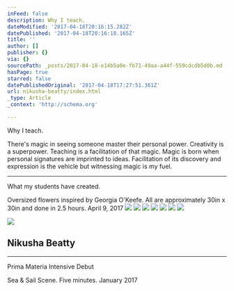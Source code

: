 ```yaml
---
inFeed: false
description: Why I teach.
dateModified: '2017-04-18T20:16:15.282Z'
datePublished: '2017-04-18T20:16:18.165Z'
title: ''
author: []
publisher: {}
via: {}
sourcePath: _posts/2017-04-18-e14b5a0e-fb71-49aa-a44f-559cdcdb5d0b.md
hasPage: true
starred: false
datePublishedOriginal: '2017-04-18T17:27:51.361Z'
url: nikusha-beatty/index.html
_type: Article
_context: 'http://schema.org'

---
```

Why I teach.

There's magic in seeing someone master their personal power. Creativity is a superpower. Teaching is a facilitation of that magic. Magic is born when personal signatures are imprinted to ideas. Facilitation of its discovery and expression is the vehicle but witnessing magic is my fuel.

---

What my students have created.

Oversized flowers inspired by Georgia O'Keefe. All are approximately 30in x 30in and done in 2.5 hours. April 9, 2017
![](https://s3-us-west-2.amazonaws.com/the-grid-img/p/bd2f9ab9a2dbabc50b45aab29731174ae59c50ac.jpg)
![](https://s3-us-west-2.amazonaws.com/the-grid-img/p/59b932d45a439a6062691c63bb57e8c83e0b73e4.jpg)
![](https://s3-us-west-2.amazonaws.com/the-grid-img/p/79ce04b12611847857c33a8479adf163ae266b32.jpg)
![](https://imgflo.herokuapp.com/graph/2b2431f8e7ba7b0/14e3edf19e247d5f40f026462c6d65c5/croprotate.jpg?cropheight=3024&cropwidth=3024&degrees=-90&input=https%3A%2F%2Fthe-grid-user-content.s3-us-west-2.amazonaws.com%2F01324e7e-9408-421a-a045-ec4e70b60b00.jpg&x=0&y=0)
![](https://s3-us-west-2.amazonaws.com/the-grid-img/p/a710425a3b35a104b094fb80477763a672586fa0.jpg)
![](https://s3-us-west-2.amazonaws.com/the-grid-img/p/a651142b198d46f71f1b0736f61b9994ce501273.jpg)
![](https://s3-us-west-2.amazonaws.com/the-grid-img/p/6d73bdf2a153e47c613942dc9febab0848e05e45.jpg)

<article style=""><img src="https://the-grid-user-content.s3-us-west-2.amazonaws.com/82019781-eba5-4c53-aeae-399541739b40.jpg" /><h1>Nikusha Beatty</h1></article>

---

Prima Materia Intensive Debut

Sea & Sail Scene. Five minutes. January 2017